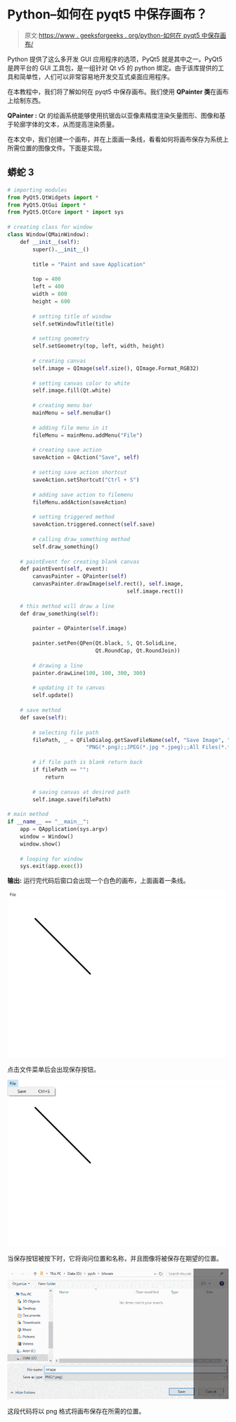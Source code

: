 # Python–如何在 pyqt5 中保存画布？

> 原文:[https://www . geeksforgeeks . org/python-如何在 pyqt5 中保存画布/](https://www.geeksforgeeks.org/python-how-to-save-canvas-in-pyqt5/)

Python 提供了这么多开发 GUI 应用程序的选项，PyQt5 就是其中之一。PyQt5 是跨平台的 GUI 工具包，是一组针对 Qt v5 的 python 绑定。由于该库提供的工具和简单性，人们可以非常容易地开发交互式桌面应用程序。

在本教程中，我们将了解如何在 pyqt5 中保存画布。我们使用 **QPainter 类**在画布上绘制东西。

**QPainter :** Qt 的绘画系统能够使用抗锯齿以亚像素精度渲染矢量图形、图像和基于轮廓字体的文本，从而提高渲染质量。

在本文中，我们创建一个画布，并在上面画一条线，看看如何将画布保存为系统上所需位置的图像文件。下面是实现。

## 蟒蛇 3

```py
# importing modules
from PyQt5.QtWidgets import *
from PyQt5.QtGui import *
from PyQt5.QtCore import * import sys

# creating class for window
class Window(QMainWindow):
    def __init__(self):
        super().__init__()

        title = "Paint and save Application"

        top = 400
        left = 400
        width = 800
        height = 600

        # setting title of window
        self.setWindowTitle(title)

        # setting geometry
        self.setGeometry(top, left, width, height)

        # creating canvas
        self.image = QImage(self.size(), QImage.Format_RGB32)

        # setting canvas color to white
        self.image.fill(Qt.white)

        # creating menu bar
        mainMenu = self.menuBar()

        # adding file menu in it
        fileMenu = mainMenu.addMenu("File")

        # creating save action
        saveAction = QAction("Save", self)

        # setting save action shortcut
        saveAction.setShortcut("Ctrl + S")

        # adding save action to filemenu
        fileMenu.addAction(saveAction)

        # setting triggered method
        saveAction.triggered.connect(self.save)

        # calling draw_something method
        self.draw_something()

    # paintEvent for creating blank canvas
    def paintEvent(self, event):
        canvasPainter = QPainter(self)
        canvasPainter.drawImage(self.rect(), self.image,
                                      self.image.rect())

    # this method will draw a line
    def draw_something(self):

        painter = QPainter(self.image)

        painter.setPen(QPen(Qt.black, 5, Qt.SolidLine,
                            Qt.RoundCap, Qt.RoundJoin))

        # drawing a line
        painter.drawLine(100, 100, 300, 300)

        # updating it to canvas
        self.update()

    # save method
    def save(self):

        # selecting file path
        filePath, _ = QFileDialog.getSaveFileName(self, "Save Image", "",
                         "PNG(*.png);;JPEG(*.jpg *.jpeg);;All Files(*.*) ")

        # if file path is blank return back
        if filePath == "":
            return

        # saving canvas at desired path
        self.image.save(filePath)

# main method
if __name__ == "__main__":
    app = QApplication(sys.argv)
    window = Window()
    window.show()

    # looping for window
    sys.exit(app.exec())
```

**输出:**
运行完代码后窗口会出现一个白色的画布，上面画着一条线。

![](img/40551e5835a2e4a082f46486cc8986e7.png)

点击文件菜单后会出现保存按钮。

![](img/8708a07db5a058f4464cd74d97375065.png)

当保存按钮被按下时，它将询问位置和名称，并且图像将被保存在期望的位置。

![](img/88e670be4273699c336647c22b2d8e29.png)

这段代码将以 png 格式将画布保存在所需的位置。